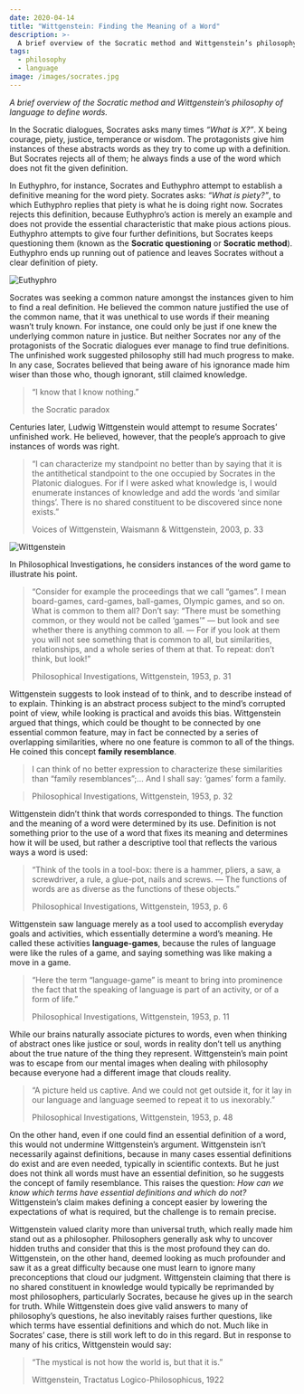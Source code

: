 ```yaml
---
date: 2020-04-14
title: "Wittgenstein: Finding the Meaning of a Word"
description: >-
  A brief overview of the Socratic method and Wittgenstein’s philosophy of language to define words.
tags:
  - philosophy
  - language
image: /images/socrates.jpg
---
```


*A brief overview of the Socratic method and Wittgenstein’s philosophy of language to define words.*

In the Socratic dialogues, Socrates asks many times *“What is X?”*. X being courage, piety, justice, temperance or wisdom. The protagonists give him instances of these abstracts words as they try to come up with a definition. But Socrates rejects all of them; he always finds a use of the word which does not fit the given definition.

In Euthyphro, for instance, Socrates and Euthyphro attempt to establish a definitive meaning for the word piety. Socrates asks: *“What is piety?”*, to which Euthyphro replies that piety is what he is doing right now. Socrates rejects this definition, because Euthyphro’s action is merely an example and does not provide the essential characteristic that make pious actions pious. Euthyphro attempts to give four further definitions, but Socrates keeps questioning them (known as the **Socratic questioning** or **Socratic method**). Euthyphro ends up running out of patience and leaves Socrates without a clear definition of piety.

![Euthyphro](https://miro.medium.com/max/1200/0*JvZwMoSu7ABRDgQU)

Socrates was seeking a common nature amongst the instances given to him to find a real definition. He believed the common nature justified the use of the common name, that it was unethical to use words if their meaning wasn’t truly known. For instance, one could only be just if one knew the underlying common nature in justice. But neither Socrates nor any of the protagonists of the Socratic dialogues ever manage to find true definitions. The unfinished work suggested philosophy still had much progress to make. In any case, Socrates believed that being aware of his ignorance made him wiser than those who, though ignorant, still claimed knowledge.

> “I know that I know nothing.”
>
> the Socratic paradox

Centuries later, Ludwig Wittgenstein would attempt to resume Socrates’ unfinished work. He believed, however, that the people’s approach to give instances of words was right.

> “I can characterize my standpoint no better than by saying that it is the antithetical standpoint to the one occupied by Socrates in the Platonic dialogues. For if I were asked what knowledge is, I would enumerate instances of knowledge and add the words ‘and similar things’. There is no shared constituent to be discovered since none exists.”
>
> Voices of Wittgenstein, Waismann & Wittgenstein, 2003, p. 33

![Wittgenstein](https://miro.medium.com/max/800/0*z-u5VJtjCSKd2xiL.webp)

In Philosophical Investigations, he considers instances of the word game to illustrate his point.

> “Consider for example the proceedings that we call “games”. I mean board-games, card-games, ball-games, Olympic games, and so on. What is common to them all? Don’t say: “There must be something common, or they would not be called ‘games’” — but look and see whether there is anything common to all. — For if you look at them you will not see something that is common to all, but similarities, relationships, and a whole series of them at that. To repeat: don’t think, but look!” 
>
> Philosophical Investigations, Wittgenstein, 1953, p. 31

Wittgenstein suggests to look instead of to think, and to describe instead of to explain. Thinking is an abstract process subject to the mind’s corrupted point of view, while looking is practical and avoids this bias. Wittgenstein argued that things, which could be thought to be connected by one essential common feature, may in fact be connected by a series of overlapping similarities, where no one feature is common to all of the things. He coined this concept **family resemblance**.

> I can think of no better expression to characterize these similarities than “family resemblances”;… And I shall say: ‘games’ form a family.

> Philosophical Investigations, Wittgenstein, 1953, p. 32

Wittgenstein didn’t think that words corresponded to things. The function and the meaning of a word were determined by its use. Definition is not something prior to the use of a word that fixes its meaning and determines how it will be used, but rather a descriptive tool that reflects the various ways a word is used:

> “Think of the tools in a tool-box: there is a hammer, pliers, a saw, a screwdriver, a rule, a glue-pot, nails and screws. — The functions of words are as diverse as the functions of these objects.” 
>
> Philosophical Investigations, Wittgenstein, 1953, p. 6

Wittgenstein saw language merely as a tool used to accomplish everyday goals and activities, which essentially determine a word’s meaning. He called these activities **language-games**, because the rules of language were like the rules of a game, and saying something was like making a move in a game.

> “Here the term “language-game” is meant to bring into prominence the fact that the speaking of language is part of an activity, or of a form of life.”
>
> Philosophical Investigations, Wittgenstein, 1953, p. 11

While our brains naturally associate pictures to words, even when thinking of abstract ones like justice or soul, words in reality don’t tell us anything about the true nature of the thing they represent. Wittgenstein’s main point was to escape from our mental images when dealing with philosophy because everyone had a different image that clouds reality.

> “A picture held us captive. And we could not get outside it, for it lay in our language and language seemed to repeat it to us inexorably.”
>
> Philosophical Investigations, Wittgenstein, 1953, p. 48

On the other hand, even if one could find an essential definition of a word, this would not undermine Wittgenstein’s argument. Wittgenstein isn’t necessarily against definitions, because in many cases essential definitions do exist and are even needed, typically in scientific contexts. But he just does not think all words must have an essential definition, so he suggests the concept of family resemblance. This raises the question: *How can we know which terms have essential definitions and which do not?* Wittgenstein’s claim makes defining a concept easier by lowering the expectations of what is required, but the challenge is to remain precise.

Wittgenstein valued clarity more than universal truth, which really made him stand out as a philosopher. Philosophers generally ask why to uncover hidden truths and consider that this is the most profound they can do. Wittgenstein, on the other hand, deemed looking as much profounder and saw it as a great difficulty because one must learn to ignore many preconceptions that cloud our judgment. Wittgenstein claiming that there is no shared constituent in knowledge would typically be reprimanded by most philosophers, particularly Socrates, because he gives up in the search for truth. While Wittgenstein does give valid answers to many of philosophy’s questions, he also inevitably raises further questions, like which terms have essential definitions and which do not. Much like in Socrates’ case, there is still work left to do in this regard. But in response to many of his critics, Wittgenstein would say:

> “The mystical is not how the world is, but that it is.” 
>
> Wittgenstein, Tractatus Logico-Philosophicus, 1922